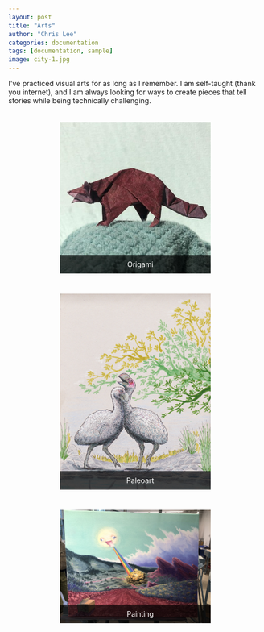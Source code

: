```yaml
---
layout: post
title: "Arts"
author: "Chris Lee"
categories: documentation
tags: [documentation, sample]
image: city-1.jpg
---
```


I've practiced visual arts for as long as I remember. I am self-taught (thank you internet), and I am always looking for ways to create pieces that tell stories while being technically challenging.

<style>
.container {
  display: flex;
  flex-wrap: wrap;
  justify-content: space-around;
}

.image-card {
  position: relative;
  width: 300px;
  margin: 20px;
  overflow: hidden;
  transition: transform 0.3s ease;
}

.image-card img {
  width: 100%;
  display: block;
  transition: transform 0.3s ease;
}

.image-card:hover {
  transform: scale(1.05);
}

.image-card:hover img {
  transform: scale(1.1);
}

.overlay {
  position: absolute;
  bottom: 0;
  background: rgba(0, 0, 0, 0.7);
  color: #fff;
  width: 100%;
  text-align: center;
  padding: 10px;
  transition: 0.3s ease;
  border-radius: 0; /* Ensure sharp corners */
}

.image-card:hover .overlay {
  bottom: 0;
}
</style>

<div class="container">
  <div class="image-card">
    <a href="/facts">
      <img src="/assets/img/raccoon.jpg" alt="Origami">
      <div class="overlay">Origami</div>
    </a>
  </div>
  <div class="image-card">
    <a href="/facts">
      <img src="/assets/img/dromornis.jpg" alt="Paleoart">
      <div class="overlay">Paleoart</div>
    </a>
  </div>
  <div class="image-card">
    <a href="/facts">
      <img src="/assets/img/sun-painting.jpg" alt="Painting">
      <div class="overlay">Painting</div>
    </a>
  </div>
</div>
